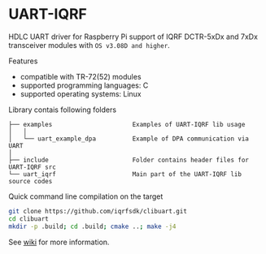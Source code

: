 ﻿# UART-IQRF

HDLC UART driver for Raspberry Pi support of IQRF DCTR-5xDx and 7xDx transceiver modules with `OS v3.08D and higher`.

Features
*   compatible with TR-72(52) modules
*   supported programming languages: C
*   supported operating systems: Linux

Library contais following folders
```
├── examples                      Examples of UART-IQRF lib usage
│   │  
│   └── uart_example_dpa          Example of DPA communication via UART
│
├── include                       Folder contains header files for UART-IQRF src
└── uart_iqrf                     Main part of the UART-IQRF lib source codes
```

Quick command line compilation on the target
```bash
git clone https://github.com/iqrfsdk/clibuart.git
cd clibuart
mkdir -p .build; cd .build; cmake ..; make -j4
```

See [wiki](https://github.com/MICRORISC/iqrfsdk/wiki) for more information.
